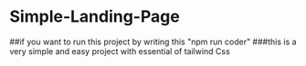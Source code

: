 # Simple-Landing-Page
##if you want to run this project by writing this "npm run coder"
###this is a very simple and easy project with essential of tailwind Css
